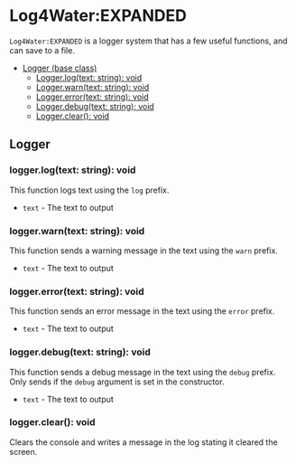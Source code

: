# Log4Water:EXPANDED
`Log4Water:EXPANDED` is a logger system that has a few useful functions, and can save to a file.

* [Logger (base class)](#logger)
    * [Logger.log(text: string): void](#loggerlogtext-string-void)
    * [Logger.warn(text: string): void](#loggerwarntext-string-void)
    * [Logger.error(text: string): void](#loggererrortext-string-void)
    * [Logger.debug(text: string): void](#loggerdebugtext-string-void)
    * [Logger.clear(): void](#loggerclear-void)

## Logger

### logger.log(text: string): void
This function logs text using the `log` prefix.
* `text` - The text to output

### logger.warn(text: string): void
This function sends a warning message in the text using the `warn` prefix.
* `text` - The text to output

### logger.error(text: string): void
This function sends an error message in the text using the `error` prefix.
* `text` - The text to output

### logger.debug(text: string): void
This function sends a debug message in the text using the `debug` prefix. Only sends if the `debug` argument is set in the constructor.
* `text` - The text to output

### logger.clear(): void
Clears the console and writes a message in the log stating it cleared the screen.
